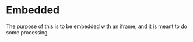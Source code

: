 # Embedded

The purpose of this is to be embedded with an iframe, and it is meant to do some processing
